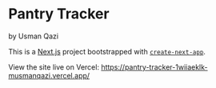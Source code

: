 # Pantry Tracker
by Usman Qazi

This is a [Next.js](https://nextjs.org/) project bootstrapped with [`create-next-app`](https://github.com/vercel/next.js/tree/canary/packages/create-next-app).

View the site live on Vercel: https://pantry-tracker-1wiiaeklk-musmanqazi.vercel.app/